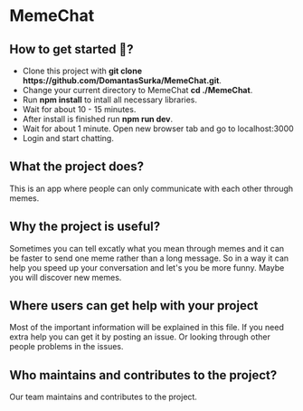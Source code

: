 # MemeChat
<h2>How to get started 🚀?</h2>
<ul>
    <li>Clone this project with <b>git clone https://github.com/DomantasSurka/MemeChat.git</b>.</li>
    <li>Change your current directory to MemeChat <b>cd ./MemeChat</b>.</li>
    <li>Run <b>npm install</b> to intall all necessary libraries.</li>
    <li>Wait for about 10 - 15 minutes.</li>
    <li>After install is finished run <b>npm run dev</b>.</li>
    <li>Wait for about 1 minute. Open new browser tab and go to localhost:3000</li>
    <li>Login and start chatting.</li>
</ul>
<h2>What the project does? </h2>
This is an app where people can only communicate with each other through memes.
<h2>Why the project is useful? </h2>
Sometimes you can tell excatly what you mean through memes and it can be faster to send one meme rather than a long message. So in a way it can help you speed up your conversation and let's you be more funny. Maybe you will discover new memes.
<h2>Where users can get help with your project</h2>
Most of the important information will be explained in this file. If you need extra help you can get it by posting an issue. Or looking through other people problems in the issues.
<h2>Who maintains and contributes to the project?</h2>
Our team maintains and contributes to the project.

